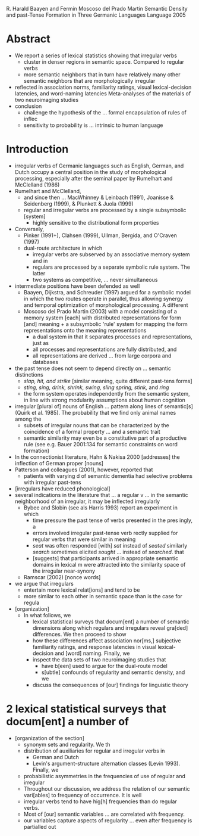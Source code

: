 R. Harald Baayen and Fermín Moscoso del Prado Martín
Semantic Density and past-Tense Formation in Three Germanic Languages
Language 2005

# Abstract

* We report a series of lexical statistics showing that irregular verbs
  * cluster in denser regions in semantic space. Compared to regular verbs
  * more semantic neighbors that in turn have relatively many other semantic
    neighbors that are morphologically irregular
* reflected in association norms, familiarity ratings,
  visual lexical-decision latencies, and word-naming latencies
  Meta-analyses of the materials of two neuroimaging studies
* conclusion
  * challenge the hypothesis of the ... formal encapsulation of rules of inflec
  * sensitivity to probability is ... intrinsic to human language

# Introduction

* irregular verbs of Germanic languages such as English, German, and Dutch
  occupy a central position in the study of morphological processing,
  especially after the seminal paper by Rumelhart and McClelland (1986)
* Rumelhart and McClelland,
  * and since then ... MacWhinney & Leinbach (1991),
    Joanisse & Seidenberg (1999), & Plunkett & Juola (1999)
  * regular and irregular verbs are processed by a single subsymbolic [system]
    * highly sensitive to the distributional form properties
* Conversely,
  * Pinker (1991+), Clahsen (1999), Ullman, Bergida, and O'Craven (1997)
  * dual-route architecture in which
    * irregular verbs are subserved by an associative memory system and in
    * regulars are processed by a separate symbolic rule system. The latter
    * two systems as competitive, ... never simultaneous
* intermediate positions have been defended as well
  * Baayen, Dijkstra, and Schreuder (1997) argued for
    a symbolic model in which the two routes operate in parallel, thus allowing
    synergy and temporal optimization of morphological processing.  A different
  * Moscoso del Prado Martin (2003) with a model consisting of a memory system
    [each] with distributed representations for form [and] meaning + a
    subsymbolic 'rule' system for mapping the form representations onto the
    meaning representations
    * a dual system in that it separates processes and representations, just as
    * all processes and representations are fully distributed, and
    * all representations are derived ... from large corpora and databases
* the past tense does not seem to depend directly on ... semantic distinctions
  * _slap, hit, and strike_ [similar meaning, quite different past-tens forms]
  * _sting, sing, drink, shrink, swing, sling spring, stink,_ and _ring_
  * the form system operates independently from the semantic system,
    in line with strong modularity assumptions about human cognition
* irregular [plural of] nouns of English ... pattern along lines of semantic[s]
  (Quirk et al. 1985). The probability that we find only animal names among the
  * subsets of irregular nouns that can be characterized by the coincidence of
    a formal property ... and a semantic trait
  * semantic similarity may even be a constitutive part of a productive rule
    (see e.g.  Bauer 2001:134 for semantic constraints on word formation)
* In the connectionist literature, Hahn & Nakisa 2000 [addresses] the
  inflection of German proper [nouns]
* Patterson and colleagues (2001), however, reported that
  * patients with varying d of semantic dementia had selective problems with
    irregular past-tens
* [irregulars have reduced phonological]
* several indications in the literature that ... a regular v ... in the
  semantic neighborhood of an irregular, it may be inflected irregularly
  * Bybee and Slobin (see als Harris 1993) report an experiment in which
    * time pressure the past tense of verbs presented in the pres ingly, a
    * errors involved irregular past-tense verb rectly supplied for regular
      verbs that were similar in meaning
    * _seat_ was often responded [with] _sat_ instead of _seated_ similarly
      _search_ sometimes elicited _sought_ ... instead of _searched_.  that
    * [suggests] that participants arrived in appropriate semantic domains in
      lexical m were attracted into the similarity space of the irregular
      near-synony
  * Ramscar (2002) [nonce words]
* we argue that irregulars
  * entertain more lexical relat[ions] and tend to be
  * more similar to each other in semantic space than is the case for regula
* [organization]
  * In what follows, we
    * lexical statistical surveys that docum[ent] a number of
      semantic dimensions along which regulars and irregulars reveal gra[ded]
      differences. We then proceed to show
    * how these differences affect association nor[ms,] subjective familiarity
      ratings, and response latencies in visual lexical-decision and [word]
      naming. Finally, we
    * inspect the data sets of two neuroimaging studies that
      * have b[een] used to argue for the dual-route model
      * s[ubtle] confounds of regularity and semantic density, and we
    * discuss the consequences of [our] findings for linguistic theory

# 2 lexical statistical surveys that docum[ent] a number of

* [organization of the section]
  * synonym sets and regularity. We th
  * distribution of auxiliaries for regular and irregular verbs in 
    * German and Dutch
    * Levin's argument-structure alternation classes (Levin 1993). Finally, we
  * probabilistic asymmetries in the frequencies of use of regular and irregular
  * Throughout our discussion, we address the 
    relation of our semantic vari[ables] to frequency of occurrence. It is well
  * irregular verbs tend to have hig[h] frequencies than do regular verbs. 
  * Most of [our] semantic variables ... are correlated with frequency.
  * our variables capture aspects of regularity ...  even after frequency is
    partialled out

